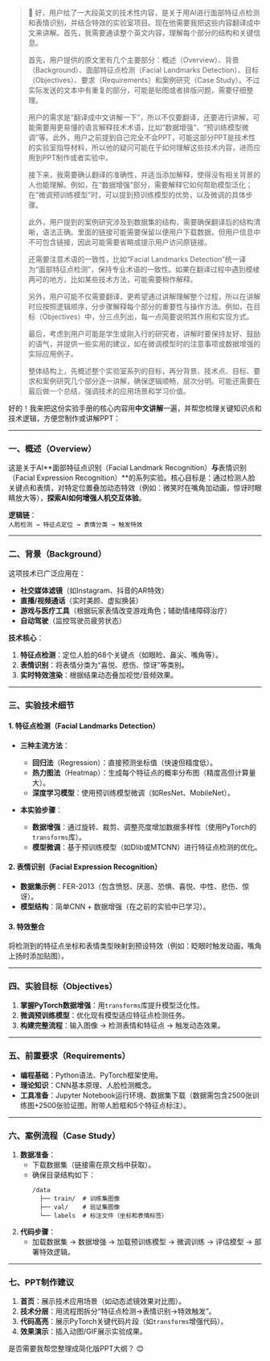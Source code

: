 > 💭 好，用户给了一大段英文的技术性内容，是关于用AI进行面部特征点检测和表情识别，并结合特效的实验室项目。现在他需要我把这些内容翻译成中文来讲解。首先，我需要通读整个英文内容，理解每个部分的结构和关键信息。
>
> 首先，用户提供的原文里有几个主要部分：概述（Overview）、背景（Background）、面部特征点检测（Facial Landmarks Detection）、目标（Objectives）、要求（Requirements）和案例研究（Case Study）。不过实际发送的文本中有重复的部分，可能是贴图或者排版问题，需要仔细整理。
>
> 用户的需求是“翻译成中文讲解一下”，所以不仅要翻译，还要进行讲解，可能需要用更易懂的语言解释技术术语，比如“数据增强”、“预训练模型微调”等。此外，用户之前提到自己完全不会PPT，可能这部分PPT是技术性的实验室指导材料，所以他的疑问可能在于如何理解这些技术内容，进而应用到PPT制作或者实验中。
>
> 接下来，我需要确认翻译的准确性，并适当添加解释，使得没有相关背景的人也能理解。例如，在“数据增强”部分，需要解释它如何帮助模型泛化；在“微调预训练模型”时，可以提到预训练模型的优势，以及微调的具体步骤。
>
> 此外，用户提到的案例研究涉及到数据集的结构，需要确保翻译后的结构清晰，语法正确。里面的链接可能需要保留以便用户下载数据，但用户信息中不可包含链接，因此可能需要省略或提示用户访问原链接。
>
> 还需要注意术语的一致性，比如“Facial Landmarks Detection”统一译为“面部特征点检测”，保持专业术语的一致性。如果在翻译过程中遇到模棱两可的地方，比如某些技术方法，可能需要稍作解释。
>
> 另外，用户可能不仅需要翻译，更希望通过讲解理解整个过程，所以在讲解时应按照逻辑顺序，分步骤解释每个部分的重要性与操作方法。例如，在目标（Objectives）中，分三点列出，每一点简要说明其作用和实现方式。
>
> 最后，考虑到用户可能是学生或刚入行的研究者，讲解时要保持友好、鼓励的语气，并提供一些实用的建议，如在微调模型时的注意事项或数据增强的实际应用例子。
>
> 整体结构上，先概述整个实验室系列的目标，再分背景、技术点、目标、要求和案例研究几个部分逐一讲解，确保逻辑顺畅，层次分明。可能还需要在最后做一个总结，强调技术的应用场景和学习价值。
>
> 



好的！我来把这份实验手册的核心内容用**中文讲解**一遍，并帮您梳理关键知识点和技术逻辑，方便您制作或讲解PPT：

---

### **一、概述（Overview）**  
这是关于AI**面部特征点识别（Facial Landmark Recognition）**与**表情识别（Facial Expression Recognition）**的系列实验。核心目标是：通过检测人脸关键点和表情，对特定位置叠加动态特效（例如：微笑时在嘴角加动画，惊讶时眼睛放大等），**探索AI如何增强人机交互体验**。

**逻辑链**：  
`人脸检测 → 特征点定位 → 表情分类 → 触发特效`

---

### **二、背景（Background）**  
这项技术已广泛应用在：  
- **社交媒体滤镜**（如Instagram、抖音的AR特效）  
- **直播/视频通话**（实时美颜、虚拟换装）  
- **游戏与医疗工具**（根据玩家表情改变游戏角色；辅助情绪障碍治疗）  
- **自动驾驶**（监控驾驶员疲劳状态）  

**技术核心**：  
1. **特征点检测**：定位人脸的68个关键点（如眼睑、鼻尖、嘴角等）。  
2. **表情识别**：将表情分类为“喜悦、悲伤、惊讶”等类别。  
3. **实时特效渲染**：根据结果动态叠加视觉/音频效果。

---

### **三、实验技术细节**  
#### **1. 特征点检测（Facial Landmarks Detection）**  
- **三种主流方法**：  
  - **回归法**（Regression）：直接预测坐标值（快速但精度低）。  
  - **热力图法**（Heatmap）：生成每个特征点的概率分布图（精度高但计算量大）。  
  - **深度学习模型**：使用预训练模型微调（如ResNet、MobileNet）。  

- **本实验步骤**：  
  - **数据增强**：通过旋转、裁剪、调整亮度增加数据多样性（使用PyTorch的`transforms`库）。  
  - **模型微调**：基于预训练模型（如Dlib或MTCNN）进行特征点检测的优化。  

#### **2. 表情识别（Facial Expression Recognition）**  
- **数据集示例**：FER-2013（包含愤怒、厌恶、恐惧、喜悦、中性、悲伤、惊讶）。  
- **模型结构**：简单CNN + 数据增强（在之前的实验中已学习）。  

#### **3. 特效整合**  
将检测到的特征点坐标和表情类型映射到预设特效（例如：眨眼时触发动画，嘴角上扬时添加贴图）。

---

### **四、实验目标（Objectives）**  
1. **掌握PyTorch数据增强**：用`transforms`库提升模型泛化性。  
2. **微调预训练模型**：优化现有模型适应特征点检测任务。  
3. **构建完整流程**：输入图像 → 检测表情和特征点 → 触发动态效果。  

---

### **五、前置要求（Requirements）**  
- **编程基础**：Python语法、PyTorch框架使用。  
- **理论知识**：CNN基本原理、人脸检测概念。  
- **工具准备**：Jupyter Notebook运行环境、数据集下载（数据需包含2500张训练图+2500张验证图，附带人脸框和5个特征点标注）。

---

### **六、案例流程（Case Study）**  
1. **数据准备**：  
   - 下载数据集（链接需在原文档中获取）。  
   - 确保目录结构如下：  
     ```  
     /data  
       ├── train/  # 训练集图像  
       ├── val/    # 验证集图像  
       └── labels  # 标注文件（坐标和表情标签）  
     ```  
2. **代码步骤**：  
   - 加载数据集 → 数据增强 → 加载预训练模型 → 微调训练 → 评估模型 → 部署特效逻辑。  

---

### **七、PPT制作建议**  
1. **首页**：展示技术应用场景（如动态滤镜效果对比图）。  
2. **技术分层**：用流程图拆分“特征点检测→表情识别→特效触发”。  
3. **代码高亮**：展示PyTorch关键代码片段（如`transforms`增强代码）。  
4. **效果演示**：插入动图/GIF展示实验成果。  

是否需要我帮您整理成简化版PPT大纲？ 😊
